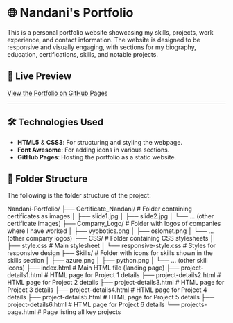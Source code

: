 # 🌐 Nandani's Portfolio

This is a personal portfolio website showcasing my skills, projects, work experience, and contact information. The website is designed to be responsive and visually engaging, with sections for my biography, education, certifications, skills, and notable projects.

## 📸 Live Preview

[View the Portfolio on GitHub Pages](https://nandani537.github.io/Nandani-Portfolio/)

---

## 🛠️ Technologies Used

- **HTML5** & **CSS3**: For structuring and styling the webpage.
- **Font Awesome**: For adding icons in various sections.
- **GitHub Pages**: Hosting the portfolio as a static website.

## 📁 Folder Structure

The following is the folder structure of the project:

Nandani-Portfolio/ ├── Certificate_Nandani/ # Folder containing certificates as images │ ├── slide1.jpg │ ├── slide2.jpg │ └── ... (other certificate images) ├── Company_Logo/ # Folder with logos of companies where I have worked │ ├── vyobotics.png │ ├── oslomet.png │ └── ... (other company logos) ├── CSS/ # Folder containing CSS stylesheets │ ├── style.css # Main stylesheet │ └── responsive-style.css # Styles for responsive design ├── Skills/ # Folder with icons for skills shown in the skills section │ ├── azure.png │ ├── python.png │ └── ... (other skill icons) ├── index.html # Main HTML file (landing page) ├── project-details1.html # HTML page for Project 1 details ├── project-details2.html # HTML page for Project 2 details ├── project-details3.html # HTML page for Project 3 details ├── project-details4.html # HTML page for Project 4 details ├── project-details5.html # HTML page for Project 5 details ├── project-details6.html # HTML page for Project 6 details └── projects-page.html # Page listing all key projects







